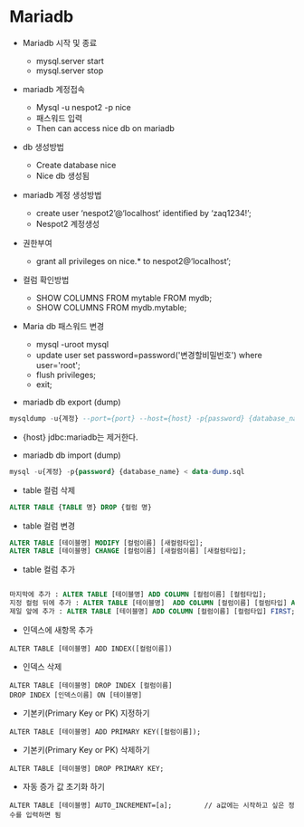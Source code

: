 # Mariadb


- Mariadb 시작 및 종료 
	- mysql.server start
	- mysql.server stop

- mariadb 계정접속
    - Mysql -u nespot2 -p nice
    - 패스워드 입력
    - Then can access nice db on mariadb

-  db 생성방법
    - Create database nice
    - Nice db 생성됨
- mariadb 계정 생성방법
	- create user ‘nespot2’@‘localhost’ identified by ‘zaq1234!’;
	- Nespot2 계정생성

- 권한부여
    - grant all privileges on nice.* to nespot2@‘localhost’;

- 컬럼 확인방법
	- SHOW COLUMNS FROM mytable FROM mydb;
	- SHOW COLUMNS FROM mydb.mytable;

- Maria db 패스워드 변경
	- mysql -uroot mysql
	- update user set password=password('변경할비밀번호') where user='root';
	- flush privileges;
	- exit;
	
	
- mariadb db export (dump)

```sql
mysqldump -u{계정} --port={port} --host={host} -p{password} {database_name} > data-dump.sql
```

- {host} jdbc:mariadb는 제거한다.

- mariadb db import (dump)

```sql
mysql -u{계정} -p{password} {database_name} < data-dump.sql

```

- table 컬럼 삭제

```sql
ALTER TABLE {TABLE 명} DROP {컬럼 명}
```

- table 컬럼 변경

```sql
ALTER TABLE [테이블명] MODIFY [컬럼이름] [새컬럼타입];
ALTER TABLE [테이블명] CHANGE [컬럼이름] [새컬럼이름] [새컬럼타입];
```

- table 컬럼 추가

```sql

마지막에 추가 : ALTER TABLE [테이블명] ADD COLUMN [컬럼이름] [컬럼타입];
지정 컬럼 뒤에 추가 : ALTER TABLE [테이블명]  ADD COLUMN [컬럼이름] [컬럼타입] AFTER [컬럼이름];
제일 앞에 추가 : ALTER TABLE [테이블명] ADD COLUMN [컬럼이름] [컬럼타입] FIRST;
```

- 인덱스에 새항목 추가

```
ALTER TABLE [테이블명] ADD INDEX([컬럼이름])
```

- 인덱스 삭제

```
ALTER TABLE [테이블명] DROP INDEX [컬럼이름]
DROP INDEX [인덱스이름] ON [테이블명]
```

- 기본키(Primary Key or PK) 지정하기

```
ALTER TABLE [테이블명] ADD PRIMARY KEY([컬럼이름]);
```


- 기본키(Primary Key or PK) 삭제하기

```
ALTER TABLE [테이블명] DROP PRIMARY KEY;
```

- 자동 증가 값 초기화 하기

```
ALTER TABLE [테이블명] AUTO_INCREMENT=[a];        // a값에는 시작하고 싶은 정수를 입력하면 됨
```

